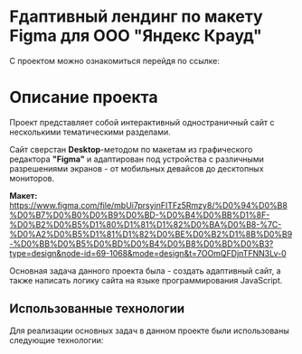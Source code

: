 # Fдаптивный лендинг по макету Figma для ООО "Яндекс Крауд"

С проектом можно ознакомиться перейдя по ссылке:

# Описание проекта

Проект представляет собой интерактивный одностраничный сайт с несколькими тематическими разделами.

Сайт сверстан **Desktop**-методом по макетам из графического редактора **"Figma"** и адаптирован под устройства с различными разрешениями экранов - от мобильных девайсов до десктопных мониторов.

**Макет:**
https://www.figma.com/file/mbUi7prsyinFITFz5Rmzy8/%D0%94%D0%B8%D0%B7%D0%B0%D0%B9%D0%BD-%D0%B4%D0%BB%D1%8F-%D0%B2%D0%B5%D1%80%D1%81%D1%82%D0%BA%D0%B8-%7C-%D0%A2%D0%B5%D1%81%D1%82%D0%BE%D0%B2%D1%8B%D0%B9-%D0%BB%D0%B5%D0%BD%D0%B4%D0%B8%D0%BD%D0%B3?type=design&node-id=69-1068&mode=design&t=7OOmQFDjnTFNN3Lv-0

Основная задача данного проекта была - создать адаптивный сайт, а также написать логику сайта на языке программирования JavaScript.

## Использованные технологии

Для реализации основных задач в данном проекте были использованы следующие технологии:

